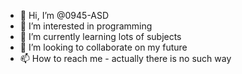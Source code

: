 - 👋 Hi, I’m @0945-ASD
- 👀 I’m interested in programming
- 🌱 I’m currently learning lots of subjects
- 💞️ I’m looking to collaborate on my future
- 📫 How to reach me - actually there is no such way

<!---
0945-ASD/0945-ASD is a ✨ special ✨ repository because its `README.md` (this file) appears on your GitHub profile.
You can click the Preview link to take a look at your changes.
--->
